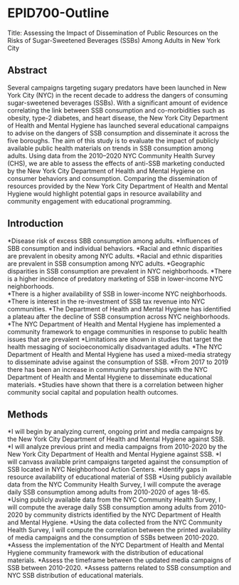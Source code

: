 # EPID700-Outline
Title: Assessing the Impact of Dissemination of Public Resources on the Risks of Sugar-Sweetened Beverages (SSBs) Among Adults in New York City

## Abstract
Several campaigns targeting sugary predators have been launched in New York City (NYC) in the recent decade to address the dangers of consuming sugar-sweetened beverages (SSBs). With a significant amount of evidence correlating the link between SSB consumption and co-morbidities such as obesity, type-2 diabetes, and heart disease, the New York City Department of Health and Mental Hygiene has launched several educational campaigns to advise on the dangers of SSB consumption and disseminate it across the five boroughs. The aim of this study is to evaluate the impact of publicly available public health materials on trends in SSB consumption among adults. Using data from the 2010–2020 NYC Community Health Survey (CHS), we are able to assess the effects of anti-SSB marketing conducted by the New York City Department of Health and Mental Hygiene on consumer behaviors and consumption. Comparing the dissemination of resources provided by the New York City Department of Health and Mental Hygiene would highlight potential gaps in resource availability and community engagement with educational programming. 

## Introduction
*Disease risk of excess SBB consumption among adults.
*Influences of SBB consumption and individual behaviors.
*Racial and ethnic disparities are prevalent in obesity among NYC adults.
*Racial and ethnic disparities are prevalent in SSB consumption among NYC adults.
*Geographic disparities in SSB consumption are prevalent in NYC neighborhoods. 
*There is a higher incidence of predatory marketing of SSB in lower-income NYC  neighborhoods.  
*There is a higher availability of SSB in lower-income NYC neighborhoods. 
*There is interest in the re-investment of SSB tax revenue into NYC communities.
*The Department of Health and Mental Hygiene has identified a plateau after the decline of SSB consumption across NYC neighborhoods. 
*The NYC Department of Health and Mental Hygiene has implemented a community framework to engage communities in response to public health issues that are prevalent
*Limitations are shown in studies that target the health messaging of socioeconomically disadvantaged adults. 
*The NYC Department of Health and Mental Hygiene has used a mixed-media strategy to disseminate advise against the consumption of SSB.
*From 2017 to 2019 there has been an increase in community partnerships with the NYC Department of Health and Mental Hygiene to disseminate educational materials. 
*Studies have shown that there is a correlation between higher community social capital and population health outcomes.

## Methods
*I will begin by analyzing current, ongoing print and media campaigns by the New York City Department of Health and Mental Hygiene against SSB. 
*I will analyze previous print and media campaigns from 2010-2020 by the New York City Department of Health and Mental Hygiene against SSB. 
*I will canvass available print campaigns targeted against the consumption of SSB located in NYC Neighborhood Action Centers.
*Identify gaps in resource availability of  educational material of SSB 
*Using publicly available data from the NYC Community Health Survey, I will compute the average daily SSB consumption among adults from 2010-2020 of ages 18-65. 
*Using publicly available data from the NYC Community Health Survey, I will compute the average daily SSB consumption among adults from 2010-2020 by community districts identified by the NYC Department of Health and Mental Hygiene. 
*Using the data collected from the NYC Community Health Survey, I will compute the correlation between the printed availability of media campaigns and the consumption of SSBs between 2010-2020. 
*Assess the implementation of the NYC Department of Health and Mental Hygiene community framework with the distribution of educational materials. 
*Assess the timeframe between the updated media campaigns of SSB between 2010-2020. 
*Assess patterns related to SSB consumption and NYC SSB distribution of educational materials.
